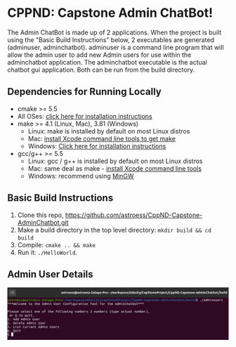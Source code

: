 # CPPND: Capstone Admin ChatBot!
The Admin ChatBot is made up of 2 applications.  When the project is built using the "Basic Build Instructions" below, 2 executables are generated (adminuser, adminchatbot).  adminuser is a command line program that will allow the admin user to add new Admin users for use within the adminchatbot application.  The adminchatbot executable is the actual chatbot gui application.  Both can be run from the build directory.  

## Dependencies for Running Locally
* cmake >= 5.5
* All OSes: [click here for installation instructions](https://cmake.org/install/)
* make >= 4.1 (Linux, Mac), 3.81 (Windows)
  * Linux: make is installed by default on most Linux distros
  * Mac: [install Xcode command line tools to get make](https://developer.apple.com/xcode/features/)
  * Windows: [Click here for installation instructions](http://gnuwin32.sourceforge.net/packages/make.htm)
* gcc/g++ >= 5.5
  * Linux: gcc / g++ is installed by default on most Linux distros
  * Mac: same deal as make - [install Xcode command line tools](https://developer.apple.com/xcode/features/)
  * Windows: recommend using [MinGW](http://www.mingw.org/)

## Basic Build Instructions

1. Clone this repo, https://github.com/astroess/CppND-Capstone-AdminChatbot.git
2. Make a build directory in the top level directory: `mkdir build && cd build`
3. Compile: `cmake .. && make`
4. Run it: `./HelloWorld`.

## Admin User Details
<img src="images/AdminUser.jpg" title="admin user"/>
